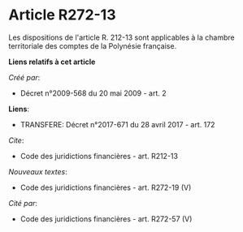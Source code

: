 # Article R272-13

Les dispositions de l'article R. 212-13 sont applicables à la chambre territoriale des comptes de la Polynésie française.

**Liens relatifs à cet article**

_Créé par_:

  - Décret n°2009-568 du 20 mai 2009 - art. 2

**Liens**:

  - TRANSFERE: Décret n°2017-671 du 28 avril 2017 - art. 172

_Cite_:

  - Code des juridictions financières - art. R212-13

_Nouveaux textes_:

  - Code des juridictions financières - art. R272-19 (V)

_Cité par_:

  - Code des juridictions financières - art. R272-57 (V)
